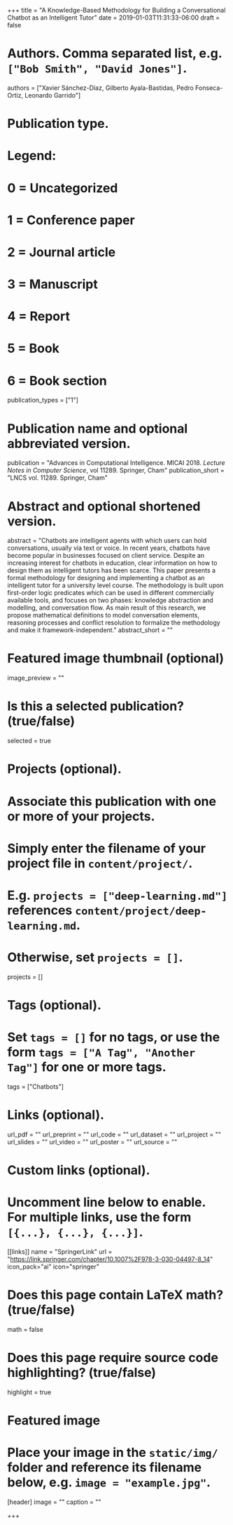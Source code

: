 +++
title = "A Knowledge-Based Methodology for Building a Conversational Chatbot as an Intelligent Tutor"
date = 2019-01-03T11:31:33-06:00
draft = false

# Authors. Comma separated list, e.g. `["Bob Smith", "David Jones"]`.
authors = ["Xavier Sánchez-Díaz, Gilberto Ayala-Bastidas, Pedro Fonseca-Ortiz, Leonardo Garrido"]

# Publication type.
# Legend:
# 0 = Uncategorized
# 1 = Conference paper
# 2 = Journal article
# 3 = Manuscript
# 4 = Report
# 5 = Book
# 6 = Book section
publication_types = ["1"]

# Publication name and optional abbreviated version.
publication = "Advances in Computational Intelligence. MICAI 2018. *Lecture Notes in Computer Science*, vol 11289. Springer, Cham"
publication_short = "LNCS vol. 11289. Springer, Cham"

# Abstract and optional shortened version.
abstract = "Chatbots are intelligent agents with which users can hold conversations, usually via text or voice. In recent years, chatbots have become popular in businesses focused on client service. Despite an increasing interest for chatbots in education, clear information on how to design them as intelligent tutors has been scarce. This paper presents a formal methodology for designing and implementing a chatbot as an intelligent tutor for a university level course. The methodology is built upon first-order logic predicates which can be used in different commercially available tools, and focuses on two phases: knowledge abstraction and modelling, and conversation flow. As main result of this research, we propose mathematical definitions to model conversation elements, reasoning processes and conflict resolution to formalize the methodology and make it framework-independent."
abstract_short = ""

# Featured image thumbnail (optional)
image_preview = ""

# Is this a selected publication? (true/false)
selected = true

# Projects (optional).
#   Associate this publication with one or more of your projects.
#   Simply enter the filename of your project file in `content/project/`.
#   E.g. `projects = ["deep-learning.md"]` references `content/project/deep-learning.md`.
#   Otherwise, set `projects = []`.
projects = []

# Tags (optional).
#   Set `tags = []` for no tags, or use the form `tags = ["A Tag", "Another Tag"]` for one or more tags.
tags = ["Chatbots"]

# Links (optional).
url_pdf = ""
url_preprint = ""
url_code = ""
url_dataset = ""
url_project = ""
url_slides = ""
url_video = ""
url_poster = ""
url_source = ""

# Custom links (optional).
#   Uncomment line below to enable. For multiple links, use the form `[{...}, {...}, {...}]`.
[[links]]
name = "SpringerLink"
url = "https://link.springer.com/chapter/10.1007%2F978-3-030-04497-8_14"
icon_pack="ai"
icon="springer"

# Does this page contain LaTeX math? (true/false)
math = false

# Does this page require source code highlighting? (true/false)
highlight = true

# Featured image
# Place your image in the `static/img/` folder and reference its filename below, e.g. `image = "example.jpg"`.
[header]
image = ""
caption = ""

+++
